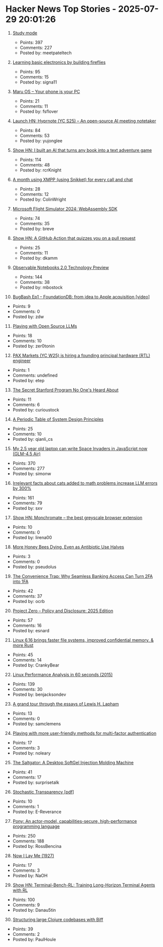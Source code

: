 # Hacker News Top Stories - 2025-07-29 20:01:26

1. [Study mode](https://openai.com/index/chatgpt-study-mode/)
   - Points: 397
   - Comments: 227
   - Posted by: meetpateltech

2. [Learning basic electronics by building fireflies](http://a64.in/posts/learning-basic-electronics-by-building-fireflies/)
   - Points: 95
   - Comments: 15
   - Posted by: signa11

3. [Maru OS – Your phone is your PC](https://maruos.com/)
   - Points: 21
   - Comments: 11
   - Posted by: fsflover

4. [Launch HN: Hyprnote (YC S25) – An open-source AI meeting notetaker](undefined)
   - Points: 84
   - Comments: 53
   - Posted by: yujonglee

5. [Show HN: I built an AI that turns any book into a text adventure game](https://www.kathaaverse.com/)
   - Points: 114
   - Comments: 48
   - Posted by: rcrKnight

6. [A month using XMPP (using Snikket) for every call and chat](https://neilzone.co.uk/2023/08/a-month-using-xmpp-using-snikket-for-every-call-and-chat/)
   - Points: 28
   - Comments: 12
   - Posted by: ColinWright

7. [Microsoft Flight Simulator 2024: WebAssembly SDK](https://docs.flightsimulator.com/msfs2024/html/6_Programming_APIs/WASM/WebAssembly.htm)
   - Points: 74
   - Comments: 35
   - Posted by: breve

8. [Show HN: A GitHub Action that quizzes you on a pull request](https://github.com/dkamm/pr-quiz)
   - Points: 25
   - Comments: 11
   - Posted by: dkamm

9. [Observable Notebooks 2.0 Technology Preview](https://observablehq.com/notebook-kit/)
   - Points: 144
   - Comments: 38
   - Posted by: mbostock

10. [BugBash Ep1 – FoundationDB: from idea to Apple acquisition [video]](https://www.youtube.com/watch?v=C1nZzQqcPZw)
   - Points: 9
   - Comments: 0
   - Posted by: zdw

11. [Playing with Open Source LLMs](https://alicegg.tech//2025/07/29/open-source-llm.html)
   - Points: 18
   - Comments: 10
   - Posted by: zer0tonin

12. [PAX Markets (YC W25) is hiring a founding principal hardware (RTL) engineer](https://www.ycombinator.com/companies/pax-markets/jobs/qv4p3Al-founding-principal-hardware-engineer)
   - Points: 1
   - Comments: undefined
   - Posted by: etep

13. [The Secret Stanford Program No One's Heard About](https://poetsandquants.com/2025/07/28/the-secret-stanford-program-no-ones-heard-about/)
   - Points: 11
   - Comments: 6
   - Posted by: curioustock

14. [A Periodic Table of System Design Principles](https://github.com/jarulraj/periodic-table)
   - Points: 25
   - Comments: 10
   - Posted by: qianli_cs

15. [My 2.5 year old laptop can write Space Invaders in JavaScript now (GLM-4.5 Air)](https://simonwillison.net/2025/Jul/29/space-invaders/)
   - Points: 370
   - Comments: 277
   - Posted by: simonw

16. [Irrelevant facts about cats added to math problems increase LLM errors by 300%](https://www.science.org/content/article/scienceadviser-cats-confuse-ai)
   - Points: 161
   - Comments: 79
   - Posted by: sxv

17. [Show HN: Monchromate – the best greyscale browser extension](https://monochromate.lirena.in)
   - Points: 10
   - Comments: 0
   - Posted by: lirena00

18. [More Honey Bees Dying, Even as Antibiotic Use Halves](https://news.uoguelph.ca/2025/07/more-honey-bees-dying-even-as-antibiotic-use-halves/)
   - Points: 3
   - Comments: 0
   - Posted by: pseudolus

19. [The Convenience Trap: Why Seamless Banking Access Can Turn 2FA into 1FA](https://blog.opencore.ch/posts/the-convenience-trap-2fa/)
   - Points: 42
   - Comments: 37
   - Posted by: ocrb

20. [Project Zero – Policy and Disclosure: 2025 Edition](https://googleprojectzero.blogspot.com/2025/07/reporting-transparency.html)
   - Points: 57
   - Comments: 16
   - Posted by: esnard

21. [Linux 6.16 brings faster file systems, improved confidential memory, & more Rust](https://www.zdnet.com/article/linux-6-16-brings-faster-file-systems-improved-confidential-memory-support-and-more-rust-support/)
   - Points: 45
   - Comments: 14
   - Posted by: CrankyBear

22. [Linux Performance Analysis in 60 seconds (2015)](https://netflixtechblog.com/linux-performance-analysis-in-60-000-milliseconds-accc10403c55)
   - Points: 139
   - Comments: 30
   - Posted by: benjacksondev

23. [A grand tour through the essays of Lewis H. Lapham](https://www.laphamsquarterly.org/roundtable/motet-record)
   - Points: 13
   - Comments: 0
   - Posted by: samclemens

24. [Playing with more user-friendly methods for multi-factor authentication](https://tesseral.com/blog/i-designed-some-more-user-friendly-methods-for-multi-factor-authentication)
   - Points: 17
   - Comments: 3
   - Posted by: noleary

25. [The Saltgator: A Desktop SoftGel Injection Molding Machine](https://www.core77.com/posts/137875/The-Saltgator-A-Desktop-SoftGel-Injection-Molding-Machine)
   - Points: 41
   - Comments: 17
   - Posted by: surprisetalk

26. [Stochastic Transparency [pdf]](https://luebke.us/publications/StochasticTransparency_I3D2010.pdf)
   - Points: 10
   - Comments: 1
   - Posted by: E-Reverance

27. [Pony: An actor-model, capabilities-secure, high-performance programming language](https://www.ponylang.io/discover/)
   - Points: 250
   - Comments: 188
   - Posted by: RossBencina

28. [Now I Lay Me (1927)](https://storyoftheweek.loa.org/2025/07/now-i-lay-me.html)
   - Points: 17
   - Comments: 3
   - Posted by: NaOH

29. [Show HN: Terminal-Bench-RL: Training Long-Horizon Terminal Agents with RL](https://github.com/Danau5tin/terminal-bench-rl)
   - Points: 100
   - Comments: 9
   - Posted by: Danau5tin

30. [Structuring large Clojure codebases with Biff](https://biffweb.com/p/structuring-large-codebases/)
   - Points: 39
   - Comments: 2
   - Posted by: PaulHoule

